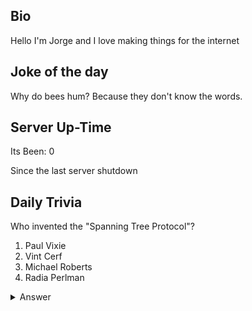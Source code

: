 ## Bio

Hello I'm Jorge and I love making things for the internet

## Joke of the day

Why do bees hum? Because they don't know the words.

## Server Up-Time
Its Been: 0

Since the last server shutdown


## Daily Trivia

Who invented the &quot;Spanning Tree Protocol&quot;?
 1. Paul Vixie
 2. Vint Cerf
 3. Michael Roberts
 4. Radia Perlman



<details>
  <summary>Answer</summary>
  Radia Perlman
</details>
